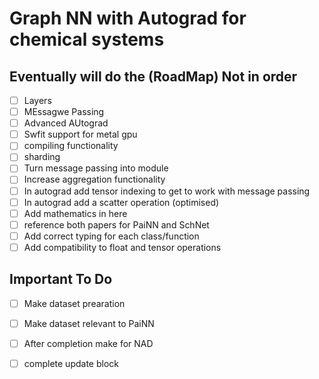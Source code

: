 
# Graph NN with Autograd for chemical systems

## Eventually will do the (RoadMap) Not in order
- [ ] Layers
- [ ] MEssagwe Passing
- [ ] Advanced AUtograd
- [ ] Swfit support for metal gpu
- [ ] compiling functionality
- [ ] sharding
- [ ] Turn message passing into module
- [ ] Increase aggregation functionality
- [ ] In autograd add tensor indexing to get to work with message passing
- [ ] In autograd add a scatter operation (optimised)
- [ ] Add mathematics in here
- [ ] reference both papers for PaiNN and SchNet
- [ ] Add correct typing for each class/function
- [ ] Add compatibility to float and tensor operations 

## Important To Do
- [ ] Make dataset prearation
- [ ] Make dataset relevant to PaiNN
- [ ] After completion make for NAD
- [ ] complete update block

